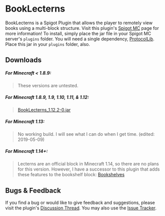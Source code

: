 
# BookLecterns

BookLecterns is a Spigot Plugin that allows the player to remotely view books using a multi-block structure. 
Visit this plugin's [Spigot MC](https://www.spigotmc.org/resources/book-lecterns.36689/) page for more information! 
To install, simply place the jar file in your Spigot MC server's `plugins` folder. You will need a single dependency, 
[ProtocolLib](https://www.spigotmc.org/resources/protocollib.1997/). Place this jar in your `plugins` folder, also.

## Downloads

##### For Minecraft < 1.8.9:
> These versions are untested.

##### For Minecraft 1.8.9, 1.9, 1.10, 1.11, & 1.12:
> [BookLecterns_1.12.2-0.jar](https://github.com/Cynadyde/BookLecterns/raw/master/builds/BookLecterns_1.12.2-0.jar)

##### For Minecraft 1.13:
> No working build. I will see what I can do when I get time.  (edited: 2019-05-09)

##### For Minecraft 1.14+:
> Lecterns are an official block in Minecraft 1.14, so there are no plans for this version. However,
  I have a successor to this plugin that adds these features to the bookshelf block: 
  [Bookshelves](https://www.spigotmc.org/resources/bookshelves.67225/)


## Bugs & Feedback

If you find a bug or would like to give feedback and suggestions, please visit
the plugin's [Discussion Thread](https://www.spigotmc.org/threads/book-lecterns.219720/).
You may also use the [Issue Tracker](https://github.com/Cynadyde/BookLecterns/issues).